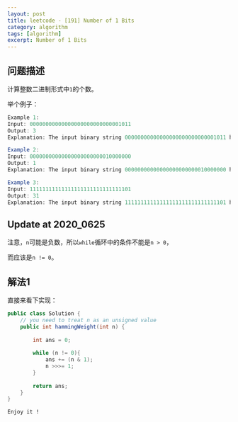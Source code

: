 ```yaml
---
layout: post
title: leetcode - [191] Number of 1 Bits
category: algorithm
tags: [algorithm]
excerpt: Number of 1 Bits
---
```


## 问题描述  

计算整数二进制形式中`1`的个数。  

举个例子：  

``` java
Example 1:
Input: 00000000000000000000000000001011
Output: 3
Explanation: The input binary string 00000000000000000000000000001011 has a total of three '1' bits.

Example 2:
Input: 00000000000000000000000010000000
Output: 1
Explanation: The input binary string 00000000000000000000000010000000 has a total of one '1' bit.

Example 3:
Input: 11111111111111111111111111111101
Output: 31
Explanation: The input binary string 11111111111111111111111111111101 has a total of thirty one '1' bits.
```

## Update at 2020_0625  

注意，`n`可能是负数，所以`while`循环中的条件不能是`n > 0`，  

而应该是`n != 0`。  

## 解法1  


直接来看下实现：  


``` java
public class Solution {
    // you need to treat n as an unsigned value
    public int hammingWeight(int n) {
        
        int ans = 0;
        
        while (n != 0){
            ans += (n & 1);
            n >>>= 1;
        }
        
        return ans;
    }
}
```

`Enjoy it ! `